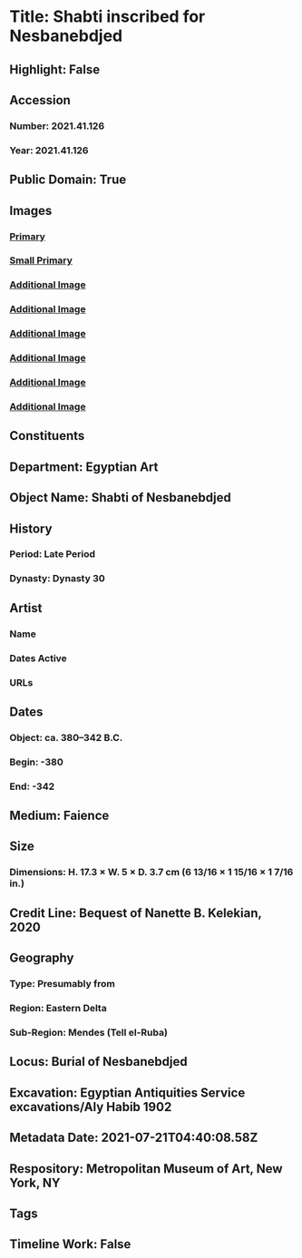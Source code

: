# Title: Shabti inscribed for Nesbanebdjed
## Highlight: False
## Accession
### Number: 2021.41.126
### Year: 2021.41.126
## Public Domain: True
## Images
### [Primary](https://images.metmuseum.org/CRDImages/eg/original/LC-2021_41_126_EGDP032480.jpg)
### [Small Primary](https://images.metmuseum.org/CRDImages/eg/web-large/LC-2021_41_126_EGDP032480.jpg)
### [Additional Image](https://images.metmuseum.org/CRDImages/eg/original/LC-2021_41_126_EGDP032486.jpg)
### [Additional Image](https://images.metmuseum.org/CRDImages/eg/original/LC-2021_41_126_EGDP032482.jpg)
### [Additional Image](https://images.metmuseum.org/CRDImages/eg/original/LC-2021_41_126_EGDP032484.jpg)
### [Additional Image](https://images.metmuseum.org/CRDImages/eg/original/LC-2021_41_126_EGDP032483.jpg)
### [Additional Image](https://images.metmuseum.org/CRDImages/eg/original/LC-2021_41_126_EGDP032485.jpg)
### [Additional Image](https://images.metmuseum.org/CRDImages/eg/original/LC-2021_41_126_EGDP032481.jpg)
## Constituents
## Department: Egyptian Art
## Object Name: Shabti of Nesbanebdjed
## History
### Period: Late Period
### Dynasty: Dynasty 30
## Artist
### Name
### Dates Active
### URLs
## Dates
### Object: ca. 380–342 B.C.
### Begin: -380
### End: -342
## Medium: Faience
## Size
### Dimensions: H. 17.3 × W. 5 × D. 3.7 cm (6 13/16 × 1 15/16 × 1 7/16 in.)
## Credit Line: Bequest of Nanette B. Kelekian, 2020
## Geography
### Type: Presumably from
### Region: Eastern Delta
### Sub-Region: Mendes (Tell el-Ruba)
## Locus: Burial of Nesbanebdjed
## Excavation: Egyptian Antiquities Service excavations/Aly Habib 1902
## Metadata Date: 2021-07-21T04:40:08.58Z
## Respository: Metropolitan Museum of Art, New York, NY
## Tags
## Timeline Work: False